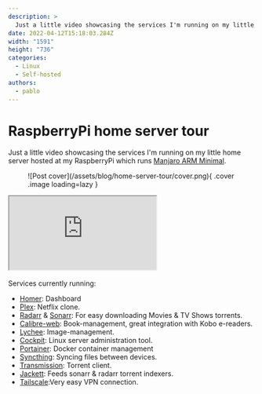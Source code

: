 ```yaml
---
description: >
  Just a little video showcasing the services I'm running on my little home server hosted at my RaspberryPi which runs Manjaro ARM Minimal
date: 2022-04-12T15:18:03.284Z
width: "1591"
height: "736"
categories:
  - Linux
  - Self-hosted
authors:
  - pablo
---
```


# RaspberryPi home server tour

Just a little video showcasing the services I'm running on my little home server hosted at my RaspberryPi which runs [Manjaro ARM Minimal](https://manjaro.org/download/#raspberry-pi-4-minimal).

<!-- more -->

<figure markdown>
  ![Post cover](/assets/blog/home-server-tour/cover.png){ .cover .image loading=lazy }
</figure>

<div class="iframe-container">
<iframe class="responsive-iframe" src="https://www.youtube.com/embed/Ziw5AlnkuLM"></iframe>
</div>

Services currently running:

- [Homer](https://github.com/bastienwirtz/homer): Dashboard
- [Plex](https://www.plex.tv): Netflix clone.
- [Radarr](https://radarr.video/) & [Sonarr](https://sonarr.tv/): For easy downloading Movies & TV Shows torrents.
- [Calibre-web](https://github.com/janeczku/calibre-web): Book-management, great integration with Kobo e-readers.
- [Lychee](https://lychee.electerious.com/): Image-management.
- [Cockpit](https://lychee.electerious.com/): Linux server administration tool.
- [Portainer](https://www.portainer.io/): Docker container management
- [Syncthing](https://syncthing.net/): Syncing files between devices.
- [Transmission](https://transmissionbt.com/): Torrent client.
- [Jackett](https://github.com/Jackett/Jackett): Feeds sonarr & radarr torrent indexers.
- [Tailscale](tailscale.com/):Very easy VPN connection.
